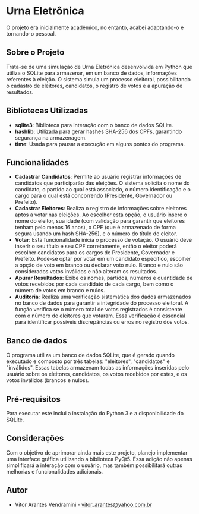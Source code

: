 # Urna Eletrônica
O projeto era inicialmente acadêmico, no entanto, acabei adaptando-o e tornando-o pessoal.

## Sobre o Projeto
Trata-se de uma simulação de Urna Eletrônica desenvolvida em Python que utiliza o SQLite para armazenar, em um banco de dados, informações referentes à eleição. O sistema simula um processo eleitoral, possibilitando o cadastro de eleitores, candidatos, o registro de votos e a apuração de resultados.

## Bibliotecas Utilizadas
- **sqlite3**: Biblioteca para interação com o banco de dados SQLite.
- **hashlib**: Utilizada para gerar hashes SHA-256 dos CPFs, garantindo segurança na armazenagem.
- **time**: Usada para pausar a execução em alguns pontos do programa.

## Funcionalidades
- **Cadastrar Candidatos**: Permite ao usuário registrar informações de candidatos que participarão das eleições. O sistema solicita o nome do candidato, o partido ao qual está associado, o número identificação e o cargo para o qual está concorrendo (Presidente, Governador ou Prefeito).
- **Cadastrar Eleitores**: Realiza o registro de informações sobre eleitores aptos a votar nas eleições. Ao escolher esta opção, o usuário insere o nome do eleitor, sua idade (com validação para garantir que eleitores tenham pelo menos 16 anos), o CPF (que é armazenado de forma segura usando um hash SHA-256), e o número do título de eleitor.
- **Votar**: Esta funcionalidade inicia o processo de votação. O usuário deve inserir o seu título e seu CPF corretamente, então o eleitor poderá escolher candidatos para os cargos de Presidente, Governador e Prefeito. Pode-se optar por votar em um candidato específico, escolher a opção de voto em branco ou declarar voto nulo. Branco e nulo são considerados votos inválidos e não alteram os resultados.
- **Apurar Resultados**: Exibe os nomes, partidos, números e quantidade de votos recebidos por cada candidato de cada cargo, bem como o número de votos em branco e nulos.
- **Auditoria**: Realiza uma verificação sistemática dos dados armazenados no banco de dados para garantir a integridade do processo eleitoral. A função verifica se o número total de votos registrados é consistente com o número de eleitores que votaram. Essa verificação é essencial para identificar possíveis discrepâncias ou erros no registro dos votos.

## Banco de dados
O programa utiliza um banco de dados SQLite, que é gerado quando executado e composto por três tabelas: "eleitores", "candidatos" e "inválidos". Essas tabelas armazenam todas as informações inseridas pelo usuário sobre os eleitores, candidatos, os votos recebidos por estes, e os votos inválidos (brancos e nulos).

## Pré-requisitos
Para executar este inclui a instalação do Python 3 e a disponibilidade do SQLite.

## Considerações
Com o objetivo de aprimorar ainda mais este projeto, planejo implementar uma interface gráfica utilizando a biblioteca PyQt5. Essa adição não apenas simplificará a interação com o usuário, mas também possibilitará outras melhorias e funcionalidades adicionais.

## Autor
- Vitor Arantes Vendramini - vitor_arantes@yahoo.com.br
